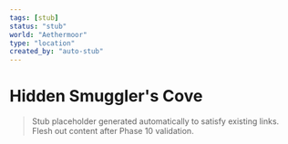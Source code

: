 ```yaml
---
tags: [stub]
status: "stub"
world: "Aethermoor"
type: "location"
created_by: "auto-stub"
---
```


# Hidden Smuggler's Cove

> Stub placeholder generated automatically to satisfy existing links. Flesh out content after Phase 10 validation.
